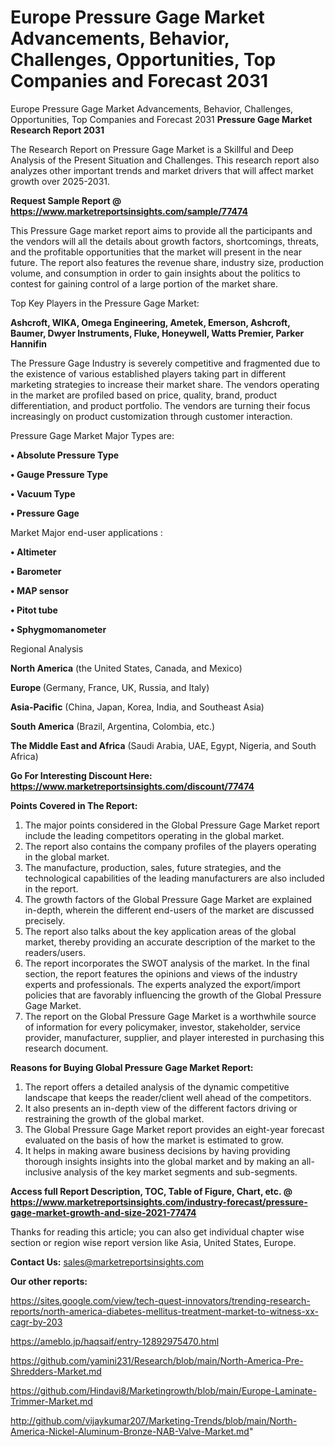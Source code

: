# Europe Pressure Gage Market Advancements, Behavior, Challenges, Opportunities, Top Companies and Forecast 2031
Europe Pressure Gage Market Advancements, Behavior, Challenges, Opportunities, Top Companies and Forecast 2031
<strong>Pressure Gage Market Research Report 2031</strong>

The Research Report on Pressure Gage Market is a Skillful and Deep Analysis of the Present Situation and Challenges. This research report also analyzes other important trends and market drivers that will affect market growth over 2025-2031.

<strong>Request Sample Report @ <a href=https://www.marketreportsinsights.com/sample/77474>https://www.marketreportsinsights.com/sample/77474</a></strong>

This Pressure Gage market report aims to provide all the participants and the vendors will all the details about growth factors, shortcomings, threats, and the profitable opportunities that the market will present in the near future. The report also features the revenue share, industry size, production volume, and consumption in order to gain insights about the politics to contest for gaining control of a large portion of the market share.

Top Key Players in the Pressure Gage Market:

<strong>Ashcroft, WIKA, Omega Engineering, Ametek, Emerson, Ashcroft, Baumer, Dwyer Instruments, Fluke, Honeywell, Watts Premier, Parker Hannifin</strong>

The Pressure Gage Industry is severely competitive and fragmented due to the existence of various established players taking part in different marketing strategies to increase their market share. The vendors operating in the market are profiled based on price, quality, brand, product differentiation, and product portfolio. The vendors are turning their focus increasingly on product customization through customer interaction.

Pressure Gage Market Major Types are:

<strong>• Absolute Pressure Type

• Gauge Pressure Type

• Vacuum Type

• Pressure Gage</strong>

Market Major end-user applications :

<strong>• Altimeter

• Barometer

• MAP sensor

• Pitot tube

• Sphygmomanometer</strong>

Regional Analysis

</u><strong><b>North America</b></strong> (the United States, Canada, and Mexico)

<strong><b>Europe </b></strong>(Germany, France, UK, Russia, and Italy)

<strong><b>Asia-Pacific</b></strong> (China, Japan, Korea, India, and Southeast Asia)

<strong><b>South America</b></strong> (Brazil, Argentina, Colombia, etc.)

<strong><b>The Middle East and Africa</b></strong> (Saudi Arabia, UAE, Egypt, Nigeria, and South Africa)

<strong>Go For Interesting Discount Here: <a href=https://www.marketreportsinsights.com/discount/77474>https://www.marketreportsinsights.com/discount/77474</a></strong>

<strong>Points Covered in The Report:</strong>
<ol>
  <li>The major points considered in the Global Pressure Gage Market report include the leading competitors operating in the global market.</li>
  <li>The report also contains the company profiles of the players operating in the global market.</li>
  <li>The manufacture, production, sales, future strategies, and the technological capabilities of the leading manufacturers are also included in the report.</li>
  <li>The growth factors of the Global Pressure Gage Market are explained in-depth, wherein the different end-users of the market are discussed precisely.</li>
  <li>The report also talks about the key application areas of the global market, thereby providing an accurate description of the market to the readers/users.</li>
  <li>The report incorporates the SWOT analysis of the market. In the final section, the report features the opinions and views of the industry experts and professionals. The experts analyzed the export/import policies that are favorably influencing the growth of the Global Pressure Gage Market.</li>
  <li>The report on the Global Pressure Gage Market is a worthwhile source of information for every policymaker, investor, stakeholder, service provider, manufacturer, supplier, and player interested in purchasing this research document.</li>
</ol>
<strong>Reasons for Buying Global Pressure Gage Market Report:</strong>

<ol>
  <li>The report offers a detailed analysis of the dynamic competitive landscape that keeps the reader/client well ahead of the competitors.</li>
  <li>It also presents an in-depth view of the different factors driving or restraining the growth of the global market.</li>
  <li>The Global Pressure Gage Market report provides an eight-year forecast evaluated on the basis of how the market is estimated to grow.</li>
  <li>It helps in making aware business decisions by having providing thorough insights insights into the global market and by making an all-inclusive analysis of the key market segments and sub-segments.</li>
</ol>
<strong>Access full Report Description, TOC, Table of Figure, Chart, etc. @ <a href=https://www.marketreportsinsights.com/industry-forecast/pressure-gage-market-growth-and-size-2021-77474>https://www.marketreportsinsights.com/industry-forecast/pressure-gage-market-growth-and-size-2021-77474</a></strong>


Thanks for reading this article; you can also get individual chapter wise section or region wise report version like Asia, United States, Europe.

<strong>Contact Us:</strong>
sales@marketreportsinsights.com

<strong>Our other reports:</strong>

<a href=https://sites.google.com/view/tech-quest-innovators/trending-research-reports/north-america-diabetes-mellitus-treatment-market-to-witness-xx-cagr-by-203>https://sites.google.com/view/tech-quest-innovators/trending-research-reports/north-america-diabetes-mellitus-treatment-market-to-witness-xx-cagr-by-203</a>

<a href=https://ameblo.jp/haqsaif/entry-12892975470.html>https://ameblo.jp/haqsaif/entry-12892975470.html</a>

<a href=https://github.com/yamini231/Research/blob/main/North-America-Pre-Shredders-Market.md>https://github.com/yamini231/Research/blob/main/North-America-Pre-Shredders-Market.md</a>

<a href=https://github.com/Hindavi8/Marketingrowth/blob/main/Europe-Laminate-Trimmer-Market.md>https://github.com/Hindavi8/Marketingrowth/blob/main/Europe-Laminate-Trimmer-Market.md</a>

<a href=http://github.com/vijaykumar207/Marketing-Trends/blob/main/North-America-Nickel-Aluminum-Bronze-NAB-Valve-Market.md>http://github.com/vijaykumar207/Marketing-Trends/blob/main/North-America-Nickel-Aluminum-Bronze-NAB-Valve-Market.md</a>"
